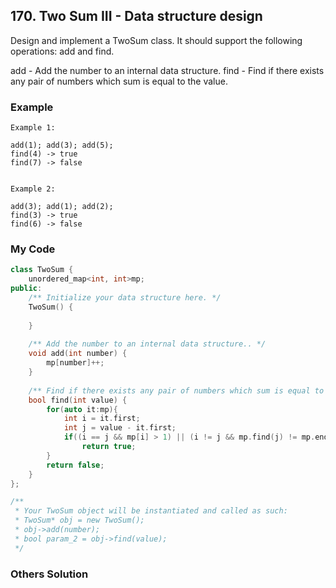 ## 170. Two Sum III - Data structure design

Design and implement a TwoSum class. It should support the following operations: add and find.

add - Add the number to an internal data structure.
find - Find if there exists any pair of numbers which sum is equal to the value.


### Example
```
Example 1:

add(1); add(3); add(5);
find(4) -> true
find(7) -> false


Example 2:

add(3); add(1); add(2);
find(3) -> true
find(6) -> false
```

### My Code
```c++
class TwoSum {
    unordered_map<int, int>mp;
public:
    /** Initialize your data structure here. */
    TwoSum() {
        
    }
    
    /** Add the number to an internal data structure.. */
    void add(int number) {
        mp[number]++;
    }
    
    /** Find if there exists any pair of numbers which sum is equal to the value. */
    bool find(int value) {
        for(auto it:mp){
            int i = it.first;
            int j = value - it.first;
            if((i == j && mp[i] > 1) || (i != j && mp.find(j) != mp.end()))
                return true;
        }
        return false;
    }
};

/**
 * Your TwoSum object will be instantiated and called as such:
 * TwoSum* obj = new TwoSum();
 * obj->add(number);
 * bool param_2 = obj->find(value);
 */
```


### Others Solution
```c++
```

